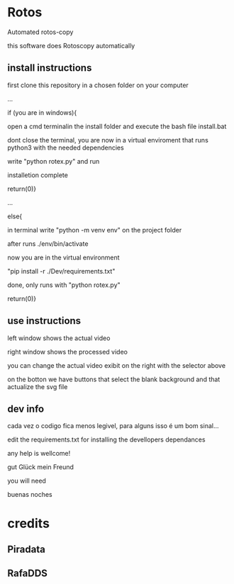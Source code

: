 # Rotos
Automated rotos-copy

this software does Rotoscopy automatically

## install instructions

first clone this repository in a chosen folder on your computer

...

if (you are in windows){

open a cmd terminalin the install folder and execute the bash file install.bat

dont close the terminal, you are now in a virtual enviroment that runs python3 with the needed dependencies

write "python rotex.py" and run

installetion complete

return(0)}

...

else{

in terminal write "python -m venv env" on the project folder

after runs ./env/bin/activate

now you are in the virtual environment

"pip install -r ./Dev/requirements.txt"

done, only runs with "python rotex.py"

return(0)}

## use instructions

left window shows the actual video

right window shows the processed video

you can change the actual video exibit on the right with the selector above

on the botton we have buttons that select the blank background and that actualize the svg file

## dev info

cada vez o codigo fica menos legivel, para alguns isso é um bom sinal...

edit the requirements.txt for installing the devellopers dependances

any help is wellcome!

gut Glück mein Freund

you will need

buenas noches

# credits

## Piradata

## RafaDDS
